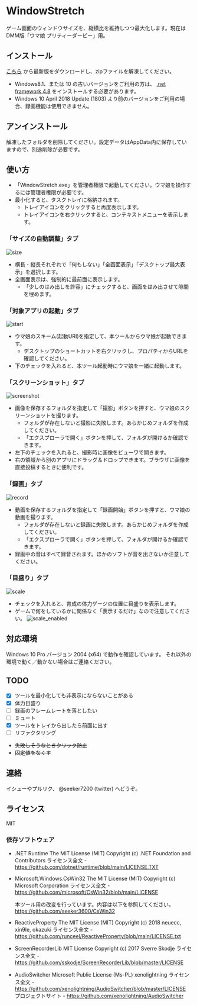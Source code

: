# WindowStretch
ゲーム画面のウィンドウサイズを、縦横比を維持しつつ最大化します。現在はDMM版「ウマ娘 プリティーダービー」用。

## インストール

[こちら](https://github.com/seeker3600/WindowStretch/releases/download/v0.8.0/WindowStretch.zip) から最新版をダウンロードし、zipファイルを解凍してください。

* Windows8.1、または 10 の古いバージョンをご利用の方は、 [.net framework 4.8](https://dotnet.microsoft.com/download/dotnet-framework/thank-you/net48-web-installer) をインストールする必要があります。
* Windows 10 April 2018 Update (1803) より前のバージョンをご利用の場合、録画機能は使用できません。

## アンインストール
解凍したフォルダを削除してください。設定データはAppData内に保存していますので、別途削除が必要です。

## 使い方
* 「WindowStretch.exe」を管理者権限で起動してください。ウマ娘を操作するには管理者権限が必要です。
* 最小化すると、タスクトレイに格納されます。
	* トレイアイコンをクリックすると再度表示します。
	* トレイアイコンを右クリックすると、コンテキストメニューを表示します。

### 「サイズの自動調整」タブ

![size](img/size.png)

* 横長・縦長それぞれで「何もしない」「全画面表示」「デスクトップ最大表示」を選択します。
* 全画面表示は、強制的に最前面に表示します。
	* 「少しのはみ出しを許容」にチェックすると、画面をはみ出させて隙間を埋めます。

### 「対象アプリの起動」タブ

![start](img/start.png)

* ウマ娘のスキーム(起動URI)を指定して、本ツールからウマ娘が起動できます。
	* デスクトップのショートカットを右クリックし、プロパティからURLを確認してください。
* 下のチェックを入れると、本ツール起動時にウマ娘を一緒に起動します。

### 「スクリーンショット」タブ

![screenshot](img/screenshot.png)

* 画像を保存するフォルダを指定して「撮影」ボタンを押すと、ウマ娘のスクリーンショットを撮ります。
	* フォルダが存在しないと撮影に失敗します。あらかじめフォルダを作成してください。
	* 「エクスプローラで開く」ボタンを押して、フォルダが開けるか確認できます。
* 左下のチェックを入れると、撮影時に画像をビューワで開きます。
* 右の領域から別のアプリにドラッグ＆ドロップできます。ブラウザに画像を直接投稿するときに便利です。

### 「録画」タブ

![record](img/record.png)

* 動画を保存するフォルダを指定して「録画開始」ボタンを押すと、ウマ娘の動画を撮ります。
	* フォルダが存在しないと録画に失敗します。あらかじめフォルダを作成してください。
	* 「エクスプローラで開く」ボタンを押して、フォルダが開けるか確認できます。
* 録画中の音はすべて録音されます。ほかのソフトが音を出さないか注意してください。

### 「目盛り」タブ

![scale](img/scale.png)

* チェックを入れると、育成の体力ゲージの位置に目盛りを表示します。
* ゲームで何をしているかに関係なく「表示するだけ」なので注意してください。
	![scale_enabled](img/scale_enabled.png)


## 対応環境

Windows 10 Pro バージョン 2004 (x64) で動作を確認しています。
それ以外の環境で動く／動かない場合はご連絡ください。

## TODO
* [x] ツールを最小化しても非表示にならないことがある
* [x] 体力目盛り
* [ ] 録画のフレームレートを落としたい
* [ ] ミュート
* [x] ツールをトレイから出したら前面に出す
* [ ] リファクタリング
* ~~失敗しそうなときクリック防止~~
* ~~固定値をなくす~~

## 連絡
イシューやプルリク、 @seeker7200 (twitter) へどうぞ。

## ライセンス
MIT

### 依存ソフトウェア

* .NET Runtime
    The MIT License (MIT)  Copyright (c) .NET Foundation and Contributors
    ライセンス全文 - https://github.com/dotnet/runtime/blob/main/LICENSE.TXT

* Microsoft.Windows.CsWin32
    The MIT License (MIT)  Copyright (c) Microsoft Corporation
    ライセンス全文 - https://github.com/microsoft/CsWin32/blob/main/LICENSE

    本ツール用の改変を行っています。内容は以下を参照してください。
    https://github.com/seeker3600/CsWin32

* ReactiveProperty
    The MIT License (MIT)  Copyright (c) 2018 neuecc, xin9le, okazuki
    ライセンス全文 - https://github.com/runceel/ReactiveProperty/blob/main/LICENSE.txt

* ScreenRecorderLib
    MIT License  Copyright (c) 2017 Sverre Skodje
    ライセンス全文 - https://github.com/sskodje/ScreenRecorderLib/blob/master/LICENSE

* AudioSwitcher
    Microsoft Public License (Ms-PL) xenolightning
    ライセンス全文 - https://github.com/xenolightning/AudioSwitcher/blob/master/LICENSE
    プロジェクトサイト - https://github.com/xenolightning/AudioSwitcher
